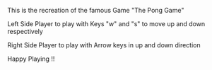 This is the recreation of the famous Game "The Pong Game" 

Left Side Player to play with Keys "w" and "s" to move up and down respectively 

Right Side Player to play with Arrow keys in up and down direction 

Happy Playing !!
